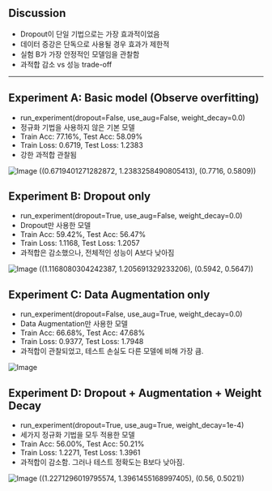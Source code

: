## Discussion

- Dropout이 단일 기법으로는 가장 효과적이었음
- 데이터 증강은 단독으로 사용될 경우 효과가 제한적
- 실험 B가 가장 안정적인 모델임을 관찰함
- 과적합 감소 vs 성능 trade-off

---

## Experiment A: Basic model (Observe overfitting)
- run_experiment(dropout=False, use_aug=False, weight_decay=0.0)
- 정규화 기법을 사용하지 않은 기본 모델
- Train Acc: 77.16%, Test Acc: 58.09%
- Train Loss: 0.6719, Test Loss: 1.2383
- 강한 과적합 관찰됨

![Image](https://github.com/user-attachments/assets/10f7571a-a648-485b-98f0-d4f6a3220bc2)
((0.6719401271282872, 1.2383258490805413), (0.7716, 0.5809))

## Experiment B: Dropout only
- run_experiment(dropout=True, use_aug=False, weight_decay=0.0)
- Dropout만 사용한 모델
- Train Acc: 59.42%, Test Acc: 56.47%
- Train Loss: 1.1168, Test Loss: 1.2057
- 과적합은 감소했으나, 전체적인 성능이 A보다 낮아짐

![Image](https://github.com/user-attachments/assets/7563d2f8-bb65-476c-89b3-acc3aee4ffa0)
((1.1168080304242387, 1.205691329233206), (0.5942, 0.5647))

## Experiment C: Data Augmentation only
- run_experiment(dropout=False, use_aug=True, weight_decay=0.0)
- Data Augmentation만 사용한 모델
- Train Acc: 66.68%, Test Acc: 47.68%
- Train Loss: 0.9377, Test Loss: 1.7948
- 과적합이 관찰되었고, 테스트 손실도 다른 모델에 비해 가장 큼.

![Image](https://github.com/user-attachments/assets/b5e2720a-4d61-4c32-a699-f88968d73bcd)


## Experiment D: Dropout + Augmentation + Weight Decay
- run_experiment(dropout=True, use_aug=True, weight_decay=1e-4)
- 세가지 정규화 기법을 모두 적용한 모델
- Train Acc: 56.00%, Test Acc: 50.21%
- Train Loss: 1.2271, Test Loss: 1.3961
- 과적합이 감소함. 그러나 테스트 정확도는 B보다 낮아짐. 


![Image](https://github.com/user-attachments/assets/d92e9e04-ba27-4fa5-be36-e4b9148997c4)
((1.2271296019795574, 1.3961455168997405), (0.56, 0.5021))